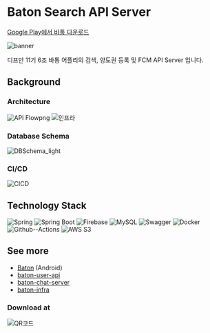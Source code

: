 # Baton Search API Server

[Google Play에서 바통 다운로드](https://play.google.com/store/apps/details?id=com.depromeet.baton)

![banner](https://user-images.githubusercontent.com/86508420/176690477-a0d002fc-ce84-4820-a3a9-daaba24d9eb6.png)

디프만 11기 6조 바통 어플리의 검색, 양도권 등록 및 FCM API Server 입니다.

## Background

### Architecture

![API Flowpng](https://user-images.githubusercontent.com/86508420/176701877-78c21e38-c2e5-40d5-a815-fd0a9ddc358a.png)
![인프라](https://user-images.githubusercontent.com/86508420/176702393-281778aa-46cd-4815-aeb1-72a971b371a5.png)


### Database Schema

![DBSchema_light](https://user-images.githubusercontent.com/86508420/176701610-721ab6c0-8a22-41e3-9ab9-b33b4fb6e881.png)


### CI/CD

![CICD](https://user-images.githubusercontent.com/86508420/176702474-614a02fa-a296-4ab1-9e06-eb8de6a6e9ea.png)

## Technology Stack

<div>

![Spring](https://img.shields.io/badge/-Spring-6DB33F?logo=Spring&logoColor=white&style=flat)
![Spring Boot](https://img.shields.io/badge/-Spring--Boot-6DB33F?logo=Spring%20Boot&logoColor=white&style=flat)
![Firebase](https://img.shields.io/badge/-Firebase-FFCA28?logo=Firebase&logoColor=black&style=flat)
![MySQL](https://img.shields.io/badge/-MySQL-blue?logo=MySQL&logoColor=white&style=flat)
![Swagger](https://img.shields.io/badge/-Swagger-a4ff82?logo=Swagger&logoColor=black&style=flat)
![Docker](https://img.shields.io/badge/-Docker-2496ED?logo=Docker&logoColor=white&style=flat)
![Github--Actions](https://img.shields.io/badge/-Github--Actions-0006ff?logo=GitHub%20Actions&logoColor=white&style=flat)
![AWS S3](https://img.shields.io/badge/-AWS%20S3-569A31?logo=Amazon%20S3&logoColor=white&style=flat)

</div>

## See more

* [Baton](https://github.com/depromeet/Baton) (Android)
* [baton-user-api](https://github.com/depromeet/baton-user-api)
* [baton-chat-server](https://github.com/depromeet/baton-chat-server)
* [baton-infra](https://github.com/depromeet/baton-infra)

### Download at
![QR코드](https://user-images.githubusercontent.com/86508420/176703343-2a5030ba-f30c-407d-af3b-1797681bcaf7.png)
